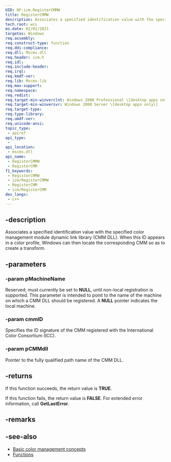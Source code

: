 ```yaml
---
UID: NF:icm.RegisterCMMW
title: RegisterCMMW
description: Associates a specified identification value with the specified color management module dynamic link library (CMM DLL). When this ID appears in a color profile, Windows can then locate the corresponding CMM so as to create a transform.
tech.root: wcs
ms.date: 02/01/2021
targetos: Windows
req.assembly: 
req.construct-type: function
req.ddi-compliance: 
req.dll: Mscms.dll
req.header: icm.h
req.idl: 
req.include-header: 
req.irql: 
req.kmdf-ver: 
req.lib: Mscms.lib
req.max-support: 
req.namespace: 
req.redist: 
req.target-min-winverclnt: Windows 2000 Professional \[desktop apps only\]
req.target-min-winversvr: Windows 2000 Server \[desktop apps only\]
req.target-type: 
req.type-library: 
req.umdf-ver: 
req.unicode-ansi: 
topic_type:
 - apiref
api_type:
 - 
api_location:
 - mscms.dll
api_name:
 - RegisterCMMW
 - RegisterCMM
f1_keywords:
 - RegisterCMMW
 - icm/RegisterCMMW
 - RegisterCMM
 - icm/RegisterCMM
dev_langs:
 - c++
---
```


## -description

Associates a specified identification value with the specified color management module dynamic link library (CMM DLL). When this ID appears in a color profile, Windows can then locate the corresponding CMM so as to create a transform.

## -parameters

### -param pMachineName

Reserved; must currently be set to **NULL**, until non-local registration is supported. This parameter is intended to point to the name of the machine on which a CMM DLL should be registered. A **NULL** pointer indicates the local machine.

### -param cmmID

Specifies the ID signature of the CMM registered with the International Color Consortium (ICC).

### -param pCMMdll

Pointer to the fully qualified path name of the CMM DLL.

## -returns

If this function succeeds, the return value is **TRUE**.

If this function fails, the return value is **FALSE**. For extended error information, call **GetLastError**.

## -remarks

## -see-also

* [Basic color management concepts](ms536813\(v=vs.85\).md)
* [Functions](ms536536\(v=vs.85\).md)

